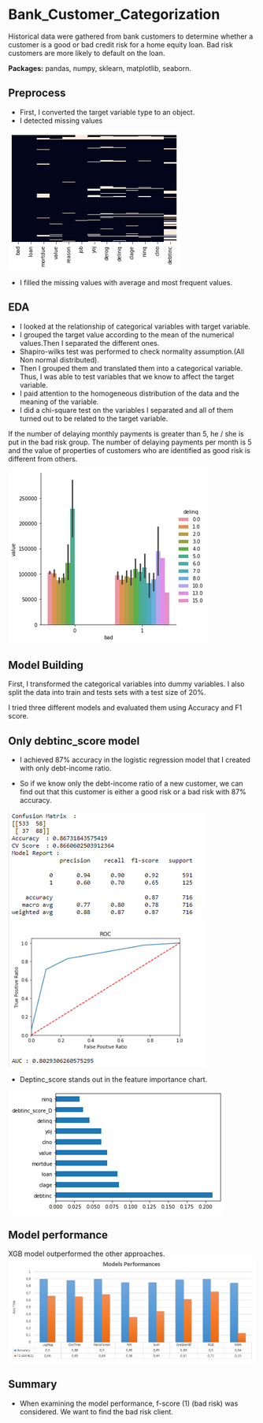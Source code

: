 # Bank_Customer_Categorization
Historical data were gathered from bank customers to determine whether a customer is a good or bad credit risk for a home equity loan. Bad risk customers are more likely to default on the loan.

**Packages:** pandas, numpy, sklearn, matplotlib, seaborn.

## Preprocess 
* First, I converted the target variable type to an object.
* I detected missing values

![alt text](https://github.com/tanerant/Bank_Customer_Categorization/blob/main/missing.png "Missing values")

* I filled the missing values with average and most frequent values.

## EDA
* I looked at the relationship of categorical variables with target variable.
* I grouped the target value according to the mean of the numerical values.Then I separated the different ones.
* Shapiro-wilks test was performed to check normality assumption.(All Non normal distributed).
* Then I grouped them and translated them into a categorical variable. Thus, I was able to test variables that we know to affect the target variable.
* I paid attention to the homogeneous distribution of the data and the meaning of the variable.
* I did a chi-square test on the variables I separated and all of them turned out to be related to the target variable.

If the number of delaying monthly payments is greater than 5, he / she is put in the bad risk group. The number of delaying payments per month is 5 and the value of properties of customers who are identified as good risk is different from others.

![alt text](https://github.com/tanerant/Bank_Customer_Categorization/blob/main/data_viz.png "data_viz")

## Model Building 

First, I transformed the categorical variables into dummy variables. I also split the data into train and tests sets with a test size of 20%.   

I tried three different models and evaluated them using Accuracy and F1 score.  

## Only debtinc_score model

* I achieved 87% accuracy in the logistic regression model that I created with only debt-income ratio.

* So if we know only the debt-income ratio of a new customer, we can find out that this customer is either a good risk or a bad risk with 87% accuracy.

![alt text](https://github.com/tanerant/Bank_Customer_Categorization/blob/main/debtinc_score.PNG "debtinc_score")

* Deptinc_score stands out in the feature importance chart.

![alt text](https://github.com/tanerant/Bank_Customer_Categorization/blob/main/rf_feature_imp.png "Feature importance")

## Model performance
XGB model  outperformed the other approaches. 
![alt text](https://github.com/tanerant/Bank_Customer_Categorization/blob/main/models_performances.PNG "Model Performances")

## Summary
* When examining the model performance, f-score (1) (bad risk) was considered. We want to find the bad risk client.

